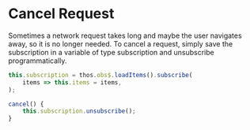 # Cancel Request

Sometimes a network request takes long and maybe the user navigates away, so it is no longer needed.
To cancel a request, simply save the subscription in a variable of type subscription and unsubscribe programmatically.

```javascript
this.subscription = thos.obs$.loadItems().subscribe(
	items => this.items = items,
);

cancel() {
	this.subscription.unsubscribe();
}
```

